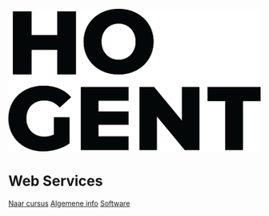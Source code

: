 <!-- markdownlint-disable first-line-heading -->
![logo](images/HOGENT_Logo.png ':size=33%')

# Web Services

[Naar cursus](0-intro/situering)
[Algemene info](0-intro/situering)
[Software](0-intro/software)
